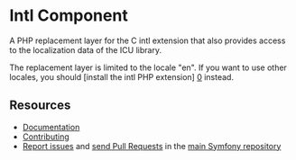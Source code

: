 Intl Component
=============

A PHP replacement layer for the C intl extension that also provides access to
the localization data of the ICU library.

The replacement layer is limited to the locale "en". If you want to use other
locales, you should [install the intl PHP extension] [0] instead.

Resources
---------

  * [Documentation](https://symfony.com/doc/current/components/intl.html)
  * [Contributing](https://symfony.com/doc/current/contributing/index.html)
  * [Report issues](https://github.com/symfony/symfony/issues) and
    [send Pull Requests](https://github.com/symfony/symfony/pulls)
    in the [main Symfony repository](https://github.com/symfony/symfony)

[0]: http://www.php.net/manual/en/intl.setup.php
